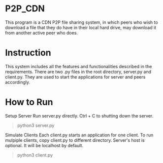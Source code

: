 # P2P_CDN
This program is a CDN P2P file sharing system, in which peers who wish to download a file that they do have in their local hard drive, may download it from another active peer who does.

# Instruction
This system includes all the features and functionalities described in the requirements. There are two .py files in the root directory, server.py and client.py. They are used to start the applications for server and peers accordingly.

# How to Run
Setup Server Run server.py directly. Ctrl + C to shutting down the server.
> python3 server.py

Simulate Clients Each client.py starts an application for one client. To run mulpiple clients, copy client.py to different directory. Server's host is optional. It will be localhost by default.
> python3 client.py
 
